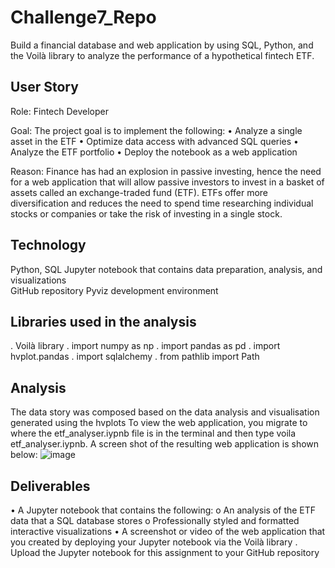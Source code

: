 # Challenge7_Repo
Build a financial database and web application by using SQL, Python, and the Voilà library to analyze the performance of a hypothetical fintech ETF.


## User Story
Role: Fintech Developer

Goal: The project goal is to implement the following:
• Analyze a single asset in the ETF
• Optimize data access with advanced SQL queries
• Analyze the ETF portfolio
• Deploy the notebook as a web application

Reason: Finance has had an explosion in passive investing, hence the need for a web application that will allow passive investors to invest in a basket of assets called an exchange-traded fund (ETF). ETFs offer more diversification and reduces the need to spend time researching individual stocks or companies or take the risk of investing in a single stock.


## Technology
Python, SQL
Jupyter notebook that contains data preparation, analysis, and visualizations  
GitHub repository 
Pyviz development environment

## Libraries used in the analysis
. Voilà library
. import numpy as np
. import pandas as pd
. import hvplot.pandas
. import sqlalchemy 
. from pathlib import Path

## Analysis
The data story was composed based on the data analysis and visualisation generated using the hvplots 
To view the web application, you migrate to where the etf_analyser.iypnb file is in the terminal and then type voila etf_analyser.iypnb. A screen shot of the resulting web application is shown below:
![image](https://user-images.githubusercontent.com/88909565/140020093-a8863a7b-4262-4825-a20c-436e9d0c07c6.png)

## Deliverables
• A Jupyter notebook that contains the following:
o An analysis of the ETF data that a SQL database stores
o Professionally styled and formatted interactive visualizations
• A screenshot or video of the web application that you created by deploying your Jupyter notebook via the Voilà library 
. Upload the Jupyter notebook for this assignment to your GitHub repository

